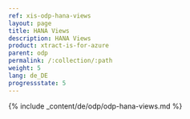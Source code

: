 ```yaml
---
ref: xis-odp-hana-views
layout: page
title: HANA Views
description: HANA Views
product: xtract-is-for-azure
parent: odp
permalink: /:collection/:path
weight: 5
lang: de_DE
progressstate: 5
---
```


{% include _content/de/odp/odp-hana-views.md %} 
